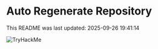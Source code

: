 # Auto Regenerate Repository

This README was last updated: 2025-09-26 19:41:14

 ![TryHackMe](https://tryhackme.com/badge/533634)